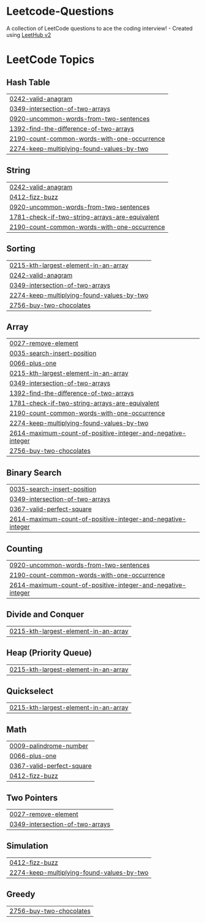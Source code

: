 # Leetcode-Questions
A collection of LeetCode questions to ace the coding interview! - Created using [LeetHub v2](https://github.com/arunbhardwaj/LeetHub-2.0)

<!---LeetCode Topics Start-->
# LeetCode Topics
## Hash Table
|  |
| ------- |
| [0242-valid-anagram](https://github.com/Rahooftv/Leetcode-Questions/tree/master/0242-valid-anagram) |
| [0349-intersection-of-two-arrays](https://github.com/Rahooftv/Leetcode-Questions/tree/master/0349-intersection-of-two-arrays) |
| [0920-uncommon-words-from-two-sentences](https://github.com/Rahooftv/Leetcode-Questions/tree/master/0920-uncommon-words-from-two-sentences) |
| [1392-find-the-difference-of-two-arrays](https://github.com/Rahooftv/Leetcode-Questions/tree/master/1392-find-the-difference-of-two-arrays) |
| [2190-count-common-words-with-one-occurrence](https://github.com/Rahooftv/Leetcode-Questions/tree/master/2190-count-common-words-with-one-occurrence) |
| [2274-keep-multiplying-found-values-by-two](https://github.com/Rahooftv/Leetcode-Questions/tree/master/2274-keep-multiplying-found-values-by-two) |
## String
|  |
| ------- |
| [0242-valid-anagram](https://github.com/Rahooftv/Leetcode-Questions/tree/master/0242-valid-anagram) |
| [0412-fizz-buzz](https://github.com/Rahooftv/Leetcode-Questions/tree/master/0412-fizz-buzz) |
| [0920-uncommon-words-from-two-sentences](https://github.com/Rahooftv/Leetcode-Questions/tree/master/0920-uncommon-words-from-two-sentences) |
| [1781-check-if-two-string-arrays-are-equivalent](https://github.com/Rahooftv/Leetcode-Questions/tree/master/1781-check-if-two-string-arrays-are-equivalent) |
| [2190-count-common-words-with-one-occurrence](https://github.com/Rahooftv/Leetcode-Questions/tree/master/2190-count-common-words-with-one-occurrence) |
## Sorting
|  |
| ------- |
| [0215-kth-largest-element-in-an-array](https://github.com/Rahooftv/Leetcode-Questions/tree/master/0215-kth-largest-element-in-an-array) |
| [0242-valid-anagram](https://github.com/Rahooftv/Leetcode-Questions/tree/master/0242-valid-anagram) |
| [0349-intersection-of-two-arrays](https://github.com/Rahooftv/Leetcode-Questions/tree/master/0349-intersection-of-two-arrays) |
| [2274-keep-multiplying-found-values-by-two](https://github.com/Rahooftv/Leetcode-Questions/tree/master/2274-keep-multiplying-found-values-by-two) |
| [2756-buy-two-chocolates](https://github.com/Rahooftv/Leetcode-Questions/tree/master/2756-buy-two-chocolates) |
## Array
|  |
| ------- |
| [0027-remove-element](https://github.com/Rahooftv/Leetcode-Questions/tree/master/0027-remove-element) |
| [0035-search-insert-position](https://github.com/Rahooftv/Leetcode-Questions/tree/master/0035-search-insert-position) |
| [0066-plus-one](https://github.com/Rahooftv/Leetcode-Questions/tree/master/0066-plus-one) |
| [0215-kth-largest-element-in-an-array](https://github.com/Rahooftv/Leetcode-Questions/tree/master/0215-kth-largest-element-in-an-array) |
| [0349-intersection-of-two-arrays](https://github.com/Rahooftv/Leetcode-Questions/tree/master/0349-intersection-of-two-arrays) |
| [1392-find-the-difference-of-two-arrays](https://github.com/Rahooftv/Leetcode-Questions/tree/master/1392-find-the-difference-of-two-arrays) |
| [1781-check-if-two-string-arrays-are-equivalent](https://github.com/Rahooftv/Leetcode-Questions/tree/master/1781-check-if-two-string-arrays-are-equivalent) |
| [2190-count-common-words-with-one-occurrence](https://github.com/Rahooftv/Leetcode-Questions/tree/master/2190-count-common-words-with-one-occurrence) |
| [2274-keep-multiplying-found-values-by-two](https://github.com/Rahooftv/Leetcode-Questions/tree/master/2274-keep-multiplying-found-values-by-two) |
| [2614-maximum-count-of-positive-integer-and-negative-integer](https://github.com/Rahooftv/Leetcode-Questions/tree/master/2614-maximum-count-of-positive-integer-and-negative-integer) |
| [2756-buy-two-chocolates](https://github.com/Rahooftv/Leetcode-Questions/tree/master/2756-buy-two-chocolates) |
## Binary Search
|  |
| ------- |
| [0035-search-insert-position](https://github.com/Rahooftv/Leetcode-Questions/tree/master/0035-search-insert-position) |
| [0349-intersection-of-two-arrays](https://github.com/Rahooftv/Leetcode-Questions/tree/master/0349-intersection-of-two-arrays) |
| [0367-valid-perfect-square](https://github.com/Rahooftv/Leetcode-Questions/tree/master/0367-valid-perfect-square) |
| [2614-maximum-count-of-positive-integer-and-negative-integer](https://github.com/Rahooftv/Leetcode-Questions/tree/master/2614-maximum-count-of-positive-integer-and-negative-integer) |
## Counting
|  |
| ------- |
| [0920-uncommon-words-from-two-sentences](https://github.com/Rahooftv/Leetcode-Questions/tree/master/0920-uncommon-words-from-two-sentences) |
| [2190-count-common-words-with-one-occurrence](https://github.com/Rahooftv/Leetcode-Questions/tree/master/2190-count-common-words-with-one-occurrence) |
| [2614-maximum-count-of-positive-integer-and-negative-integer](https://github.com/Rahooftv/Leetcode-Questions/tree/master/2614-maximum-count-of-positive-integer-and-negative-integer) |
## Divide and Conquer
|  |
| ------- |
| [0215-kth-largest-element-in-an-array](https://github.com/Rahooftv/Leetcode-Questions/tree/master/0215-kth-largest-element-in-an-array) |
## Heap (Priority Queue)
|  |
| ------- |
| [0215-kth-largest-element-in-an-array](https://github.com/Rahooftv/Leetcode-Questions/tree/master/0215-kth-largest-element-in-an-array) |
## Quickselect
|  |
| ------- |
| [0215-kth-largest-element-in-an-array](https://github.com/Rahooftv/Leetcode-Questions/tree/master/0215-kth-largest-element-in-an-array) |
## Math
|  |
| ------- |
| [0009-palindrome-number](https://github.com/Rahooftv/Leetcode-Questions/tree/master/0009-palindrome-number) |
| [0066-plus-one](https://github.com/Rahooftv/Leetcode-Questions/tree/master/0066-plus-one) |
| [0367-valid-perfect-square](https://github.com/Rahooftv/Leetcode-Questions/tree/master/0367-valid-perfect-square) |
| [0412-fizz-buzz](https://github.com/Rahooftv/Leetcode-Questions/tree/master/0412-fizz-buzz) |
## Two Pointers
|  |
| ------- |
| [0027-remove-element](https://github.com/Rahooftv/Leetcode-Questions/tree/master/0027-remove-element) |
| [0349-intersection-of-two-arrays](https://github.com/Rahooftv/Leetcode-Questions/tree/master/0349-intersection-of-two-arrays) |
## Simulation
|  |
| ------- |
| [0412-fizz-buzz](https://github.com/Rahooftv/Leetcode-Questions/tree/master/0412-fizz-buzz) |
| [2274-keep-multiplying-found-values-by-two](https://github.com/Rahooftv/Leetcode-Questions/tree/master/2274-keep-multiplying-found-values-by-two) |
## Greedy
|  |
| ------- |
| [2756-buy-two-chocolates](https://github.com/Rahooftv/Leetcode-Questions/tree/master/2756-buy-two-chocolates) |
<!---LeetCode Topics End-->